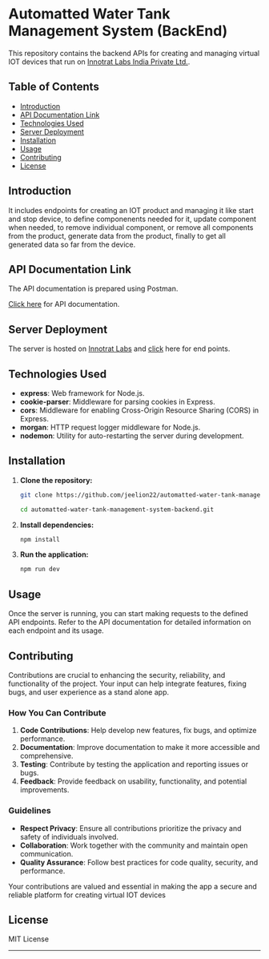 # Automatted Water Tank Management System (BackEnd)

This repository contains the backend APIs for creating and managing virtual IOT devices that run on [Innotrat Labs India Private Ltd.](https://innotrat.com/).

## Table of Contents

- [Introduction](#introduction)
- [API Documentation Link](#api-documentation-link)
- [Technologies Used](#technologies-used)
- [Server Deployment](#server-deployment)
- [Installation](#installation)
- [Usage](#usage)
- [Contributing](#contributing)
- [License](#license)

## Introduction

It includes endpoints for creating an IOT product and managing it like start and stop device, to define componenents needed for it, update component when needed, to remove individual component, or remove all components from the product, generate data from the product, finally to get all generated data so far from the device.

## API Documentation Link

The API documentation is prepared using Postman.

[Click here](https://documenter.getpostman.com/view/21877600/2sAYBUCXA8) for API documentation.

## Server Deployment

The server is hosted on [Innotrat Labs](https://innotrat.com/) and [click](https://iot1.innotrat.in/api) here for end points.

## Technologies Used

- **express**: Web framework for Node.js.
- **cookie-parser**: Middleware for parsing cookies in Express.
- **cors**: Middleware for enabling Cross-Origin Resource Sharing (CORS) in Express.
- **morgan**: HTTP request logger middleware for Node.js.
- **nodemon**: Utility for auto-restarting the server during development.

## Installation

1. **Clone the repository:**

   ```bash
   git clone https://github.com/jeelion22/automatted-water-tank-management-system-backend.git

   cd automatted-water-tank-management-system-backend.git
   ```

2. **Install dependencies:**

   ```bash
   npm install
   ```

3. **Run the application:**
   ```bash
   npm run dev
   ```

## Usage

Once the server is running, you can start making requests to the defined API endpoints. Refer to the API documentation for detailed information on each endpoint and its usage.

## Contributing

Contributions are crucial to enhancing the security, reliability, and functionality of the project. Your input can help integrate features, fixing bugs, and user experience as a stand alone app.

### How You Can Contribute

1. **Code Contributions**: Help develop new features, fix bugs, and optimize performance.
2. **Documentation**: Improve documentation to make it more accessible and comprehensive.
3. **Testing**: Contribute by testing the application and reporting issues or bugs.
4. **Feedback**: Provide feedback on usability, functionality, and potential improvements.

### Guidelines

- **Respect Privacy**: Ensure all contributions prioritize the privacy and safety of individuals involved.
- **Collaboration**: Work together with the community and maintain open communication.
- **Quality Assurance**: Follow best practices for code quality, security, and performance.

Your contributions are valued and essential in making the app a secure and reliable platform for creating virtual IOT devices

## License

MIT License

---
